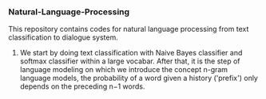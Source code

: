 ### Natural-Language-Processing

This repository contains codes for natural language processing from text classification to dialogue system. 
1. We start by doing text classification with Naive Bayes classifier and softmax classifier within a large vocabar. After that, it is the step of language modeling on which we introduce the concept n-gram language models, the probability of a word given a history ('prefix') only depends on the preceding  n−1  words.
